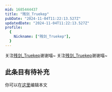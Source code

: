 ```yaml
---
mid: 1685444437
title: "残剑_Truekep"
pubDate: "2024-11-04T11:22:13.527Z"
updatedDate: "2024-11-04T11:22:13.527Z"
profile:
  {
    Nickname: ["残剑_Truekep"],
  }
---
```


关注[残剑_Truekep](https://space.bilibili.com/1685444437)谢谢喵~ 关注[残剑_Truekep](https://space.bilibili.com/1685444437)谢谢喵~

## 此条目有待补充
你可以在[这里](https://github.com/Yuhanawa/VTuber.ICU-Content/edit/master/v/残剑_Truekep/index.md)编辑本文
